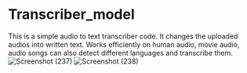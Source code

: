 # Transcriber_model
This is a simple audio to text transcriber code. It changes the uploaded audios into written text. Works efficiently on human audio, movie audio, audio songs can also detect different languages and transcribe them.
![Screenshot (237)](https://github.com/shrati03/Transcriber_model/assets/125429306/37b517b3-f3c3-49f0-b620-6a6e134f58b3)
![Screenshot (238)](https://github.com/shrati03/Transcriber_model/assets/125429306/5497047c-dc4f-4395-b179-8120c2766167)
